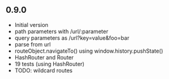 ## 0.9.0

- Initial version
- path parameters with /url/:parameter
- query parameters as /url?key=value&foo=bar
- parse from url
- routeObject.navigateTo() using window.history.pushState()
- HashRouter and Router
- 19 tests (using HashRouter)
- TODO: wildcard routes
